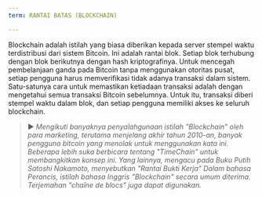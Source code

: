 ```yaml
---
term: RANTAI BATAS (BLOCKCHAIN)

---
```

Blockchain adalah istilah yang biasa diberikan kepada server stempel waktu terdistribusi dari sistem Bitcoin. Ini adalah rantai blok. Setiap blok terhubung dengan blok berikutnya dengan hash kriptografinya. Untuk mencegah pembelanjaan ganda pada Bitcoin tanpa menggunakan otoritas pusat, setiap pengguna harus memverifikasi tidak adanya transaksi dalam sistem. Satu-satunya cara untuk memastikan ketiadaan transaksi adalah dengan mengetahui semua transaksi Bitcoin sebelumnya. Untuk itu, transaksi diberi stempel waktu dalam blok, dan setiap pengguna memiliki akses ke seluruh blockchain.

> ► *Mengikuti banyaknya penyalahgunaan istilah "Blockchain" oleh para marketing, terutama menjelang akhir tahun 2010-an, banyak pengguna bitcoin yang menolak untuk menggunakan kata ini. Beberapa lebih suka berbicara tentang "TimeChain" untuk membangkitkan konsep ini. Yang lainnya, mengacu pada Buku Putih Satoshi Nakamoto, menyebutkan "Rantai Bukti Kerja" Dalam bahasa Perancis, istilah bahasa Inggris "Blockchain" secara umum diterima. Terjemahan "chaîne de blocs" juga dapat digunakan.*